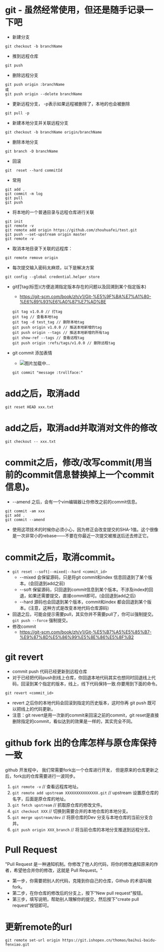 # git - 虽然经常使用，但还是随手记录一下吧
* 新建分支
```
git checkout -b branchName
```
* 推到远程仓库
```
git push
```
* 删除远程分支
```
git push origin :branchName
或
git push origin --delete branchName
```
* 更新远程分支， -p表示如果远程被删除了，本地的也会被删除
```
git pull -p
```
* 新建本地分支并关联远程分支
```
git checkout -b branchName origin/branchName
```
* 删除本地分支
```
git branch -D branchName
```
* 回滚
```
git  reset --hard commitId
```
* 常用
```
git add .
git commit -m log
git pull
git push
```
* 将本地的一个普通目录与远程仓库进行关联
```
git init
git remote -v
git remote add origin https://github.com/zhouhuafei/test.git
git push --set-upstream origin master
git remote -v
```
* 取消本地目录下关联的远程库：
```
git remote remove origin
```
* 每次提交输入密码太麻烦，以下是解决方案
```
git config --global credential.helper store
```
* git打tag(标签)(方便追溯指定版本存在的问题以及回溯到某个指定版本)
    - https://git-scm.com/book/zh/v1/Git-%E5%9F%BA%E7%A1%80-%E6%89%93%E6%A0%87%E7%AD%BE
    ```
    git tag v1.0.0 // 打tag
    git tag // 查看本地tag
    git tag -d test_tag // 删除本地tag
    git push origin v1.0.0 // 推送本地新增的tag
    git push origin --tags // 推送本地新增的所有tag
    git show-ref --tags // 查看远程tag
    git push origin :refs/tags/v1.0.0 // 删除远程tag
    ```

* git commit 添加表情
    - ![图片加载中...](./images/1.png)
    ```
    git commit "message :trollface:"
    ```

# add之后，取消add
```
git reset HEAD xxx.txt
```

# add之后，取消add并取消对文件的修改
```
git checkout -- xxx.txt
```

# commit之后，修改/改写commit(用当前的commit信息替换掉上一个commit信息)。
* --amend 之后，会有一个vim编辑器让你修改之前的commit信息。
```
git commit -am xxx
git add .
git commit --amend
```
* 使用这项技术的时候你必须小心，因为修正会改变提交的SHA-1值。这个很像是一次非常小的rebase——不要在你最近一次提交被推送后还去修正它。

# commit之后，取消commit。
* ```git reset --soft|--mixed|--hard <commit_id>```
    - --mixed 会保留源码，只是将git commit和index 信息回退到了某个版本。(会回退到add之前)
    - --soft 保留源码，只回退到commit信息到某个版本。不涉及index的回退，如果还需要提交，直接commit即可。(会回退到add之后)
    - --hard 源码也会回退到某个版本，commit和index 都会回退到某个版本。(注意，这种方式是改变本地代码仓库源码)
* 回退之后，可能会提示需要pull，其实你并不需要pull了，你可以强制提交。```git push --force``` 强制提交。
* 修改commit
    - https://git-scm.com/book/zh/v1/Git-%E5%B7%A5%E5%85%B7-%E9%87%8D%E5%86%99%E5%8E%86%E5%8F%B2

# git revert
* commit push 代码已经更新到远程仓库
* 对于已经把代码push到线上仓库，你回退本地代码其实也想同时回退线上代码，回滚到某个指定的版本，线上，线下代码保持一致.你要用到下面的命令。
```
git revert <commit_id>
```
* revert 之后你的本地代码会回滚到指定的历史版本，这时你再 git push 既可以把线上的代码更新。
* 注意：git revert是用一次新的commit来回滚之前的commit，git reset是直接删除指定的commit，看似达到的效果是一样的，其实完全不同。

# github fork 出的仓库怎样与原仓库保持一致
github 开发程中， 我们常需要fork出一个仓库进行开发， 但是原来的仓库更新之后，fork出的仓库需要进行一波同步。
1. ```git remote -v``` // 查看远程库地址。
2. ```git remote add upstream XXXXXXXXXXXXXXX.git``` // upstream 设置原仓库的名字，后面是原仓库的地址。
3. ```git fetch upstream``` // 抓取原仓库的修改文件。
4. ```git checkout XXX``` // 切换到需要合并的本地仓库的本地分支。
5. ```git merge upstream/dev``` // 将原仓库的Dev 分支与本地仓库的当前分支合并。
6. ```git push origin XXX_branch``` // 将当前仓库的本地分支推送到远程分支。

# Pull Request
"Pull Request 是一种通知机制。你修改了他人的代码，将你的修改通知原来的作者，希望他合并你的修改，这就是 Pull Request。"
* 第一步，你需要把别人的代码，克隆到你自己的仓库，Github 的术语叫做 fork。
* 第二步，在你仓库的修改后的分支上，按下"New pull request"按钮。
* 第三步，填写说明，帮助别人理解你的提交，然后按下"create pull request"按钮即可。

# 更新remote的url
```
git remote set-url origin https://git.ishopex.cn/thomas/baihui-baidu-fenxiao.git
```
